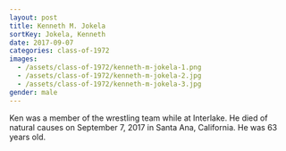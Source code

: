 ```yaml
---
layout: post
title: Kenneth M. Jokela
sortKey: Jokela, Kenneth
date: 2017-09-07
categories: class-of-1972
images:
  - /assets/class-of-1972/kenneth-m-jokela-1.png
  - /assets/class-of-1972/kenneth-m-jokela-2.jpg
  - /assets/class-of-1972/kenneth-m-jokela-3.jpg
gender: male
---
```

Ken was a member of the wrestling team while at Interlake. He died of natural causes on September 7, 2017 in Santa Ana, California. He was 63 years old.
